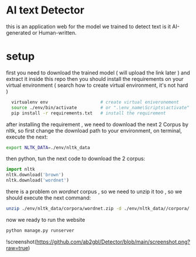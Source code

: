 # AI text Detector 
this is an application web for the model we trained to detect text is it AI-generated or Human-written.

# setup 
first you need to download the trained model ( will upload the link later ) and extract it inside this repo
then you should install the requirements on your virtual environment ( search how to create virtual environment, it's not hard )

```bash
  virtualenv env                    # create virtual eniveronement
  source ./env/bin/activate         # or ".\env_name\Scripts\activate" for windows
  pip install -r requirements.txt   # install the requirement
```
after installing the requirement , we need to download the next 2 Corpus by nltk, so first change the download path to your environment, on terminal, execute the next:
```bash
export NLTK_DATA=./env/nltk_data 
```
then python, tun the next code to download the 2 corpus: 

```python
import nltk
nltk.download('brown')
nltk.download('wordnet')
```
there is a problem on *wordnet* corpus , so we need to unzip it too , so we should execute the next command:

```bash
unzip ./env/nltk_data/corpora/wordnet.zip -d ./env/nltk_data//corpora/   # or the path to your zip file 
```
now we ready to run the website
```bash
python manage.py runserver
```
!screenshot(https://github.com/ab2gbl/Detector/blob/main/screenshot.png?raw=true)
